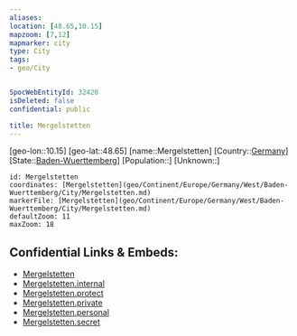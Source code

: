 ```yaml
---
aliases: 
location: [48.65,10.15]
mapzoom: [7,12] 
mapmarker: city 
type: City
tags:
- geo/City


SpocWebEntityId: 32420
isDeleted: false
confidential: public

title: Mergelstetten
---
```

[geo-lon::10.15]
[geo-lat::48.65]
[name::Mergelstetten]
[Country::[Germany](geo/Continent/Europe/Germany.md)]
[State::[Baden-Wuerttemberg](geo/Continent/Europe/Germany/West/Baden-Wuerttemberg.md)]
[Population::]
[Unknown::]


```leaflet
id: Mergelstetten
coordinates: [Mergelstetten](geo/Continent/Europe/Germany/West/Baden-Wuerttemberg/City/Mergelstetten.md)
markerFile: [Mergelstetten](geo/Continent/Europe/Germany/West/Baden-Wuerttemberg/City/Mergelstetten.md)
defaultZoom: 11 
maxZoom: 18
```


## Confidential Links & Embeds: 
- [Mergelstetten](../../../../../../../../_public/geo/Continent/Europe/Germany/West/Baden-Wuerttemberg/City/Mergelstetten.md) 
- [Mergelstetten.internal](../../../../../../../../_internal/geo/Continent/Europe/Germany/West/Baden-Wuerttemberg/City/Mergelstetten.internal.md) 
- [Mergelstetten.protect](../../../../../../../../_protect/geo/Continent/Europe/Germany/West/Baden-Wuerttemberg/City/Mergelstetten.protect.md) 
- [Mergelstetten.private](../../../../../../../../_private/geo/Continent/Europe/Germany/West/Baden-Wuerttemberg/City/Mergelstetten.private.md) 
- [Mergelstetten.personal](../../../../../../../../_personal/geo/Continent/Europe/Germany/West/Baden-Wuerttemberg/City/Mergelstetten.personal.md) 
- [Mergelstetten.secret](../../../../../../../../_secret/geo/Continent/Europe/Germany/West/Baden-Wuerttemberg/City/Mergelstetten.secret.md) 
